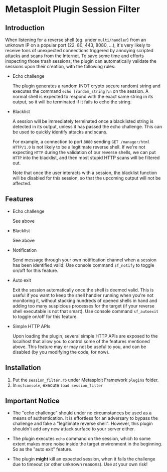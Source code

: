 # Metasploit Plugin Session Filter

## Introduction

When listening for a reverse shell (eg. under `multi/handler`) from an unknown IP on a popular port (22, 80, 443, 8080, ...), it's very likely to receive tons of unexpected connections triggered by annoying scripted attacks and scans from the Internet. To save some time and efforts inspecting those trash sessions, the plugin can automatically validate the sessions upon their creation, with the following rules:

- Echo challenge

  The plugin generates a random (NOT crypto secure random) string and executes the command `echo [random_string]\n` on the session. A normal shell is expected to respond with the exact same string in its output, so it will be terminated if it fails to echo the string.

- Blacklist

  A session will be immediately terminated once a blacklisted string is detected in its output, unless it has passed the echo challenge. This can be used to quickly identify attacks and scans.
  
  For example, a connection to port `8080` sending `GET /manager/html HTTP/1.0` is not likely to be a legitimate reverse shell. If we're not expecting `HTTP` during the validation of our reverse shells, we can put `HTTP` into the blacklist, and then most stupid HTTP scans will be filtered out.
  
  Note that once the user interacts with a session, the blacklist function will be disabled for this session, so that the upcoming output will not be affected.

## Features

- Echo challenge

  See above

- Blacklist

  See above

- Notification

  Send message through your own notification channel when a session has been identified valid. Use console command `sf_notify` to toggle on/off for this feature.

- Auto exit

  Exit the session automatically once the shell is deemed valid. This is useful if you want to keep the shell handler running when you're not monitoring it, without stacking hundreds of opened shells in hand and adding too many suspicious processes for the target (if your reverse shell executable is not that smart). Use console command `sf_autoexit` to toggle on/off for this feature.

- Simple HTTP APIs

  Upon loading the plugin, several simple HTTP APIs are exposed to the localhost that allow you to control some of the features mentioned above. This feature may or may not be useful to you, and can be disabled (by you modifying the code, for now).

## Installation

1. Put the `session_filter.rb` under Metasploit Framework `plugins` folder.
1. In `msfconsole`, execute `load session_filter`

## Important Notice

- The "echo challenge" should under no circumstances be used as a means of authentication. It is effortless for an adversary to bypass the challenge and fake a "legitimate reverse shell". However, this plugin shouldn't add any new attack surface to your server either.

- The plugin executes `echo` command on the session, which to some extent makes more noise inside the target environment in the beginning. So as the "auto exit" feature.

- The plugin **might** kill an expected session, when it fails the challenge due to timeout (or other unknown reasons). Use at your own risk!
